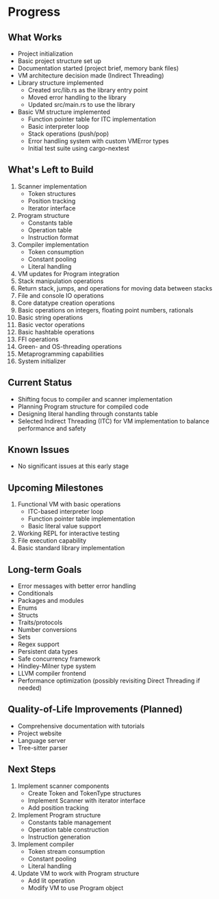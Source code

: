 # Progress

## What Works
- Project initialization
- Basic project structure set up
- Documentation started (project brief, memory bank files)
- VM architecture decision made (Indirect Threading)
- Library structure implemented
  - Created src/lib.rs as the library entry point
  - Moved error handling to the library
  - Updated src/main.rs to use the library
- Basic VM structure implemented
  - Function pointer table for ITC implementation
  - Basic interpreter loop
  - Stack operations (push/pop)
  - Error handling system with custom VMError types
  - Initial test suite using cargo-nextest

## What's Left to Build
1. Scanner implementation
   - Token structures
   - Position tracking
   - Iterator interface
2. Program structure
   - Constants table
   - Operation table
   - Instruction format
3. Compiler implementation
   - Token consumption
   - Constant pooling
   - Literal handling
4. VM updates for Program integration
5. Stack manipulation operations
6. Return stack, jumps, and operations for moving data between stacks
7. File and console IO operations
8. Core datatype creation operations
9. Basic operations on integers, floating point numbers, rationals
10. Basic string operations
11. Basic vector operations
12. Basic hashtable operations
13. FFI operations
14. Green- and OS-threading operations
15. Metaprogramming capabilities
16. System initializer

## Current Status
- Shifting focus to compiler and scanner implementation
- Planning Program structure for compiled code
- Designing literal handling through constants table
- Selected Indirect Threading (ITC) for VM implementation to balance performance and safety

## Known Issues
- No significant issues at this early stage

## Upcoming Milestones
1. Functional VM with basic operations
   - ITC-based interpreter loop
   - Function pointer table implementation
   - Basic literal value support
2. Working REPL for interactive testing
3. File execution capability
4. Basic standard library implementation

## Long-term Goals
- Error messages with better error handling
- Conditionals
- Packages and modules
- Enums
- Structs
- Traits/protocols
- Number conversions
- Sets
- Regex support
- Persistent data types
- Safe concurrency framework
- Hindley-Milner type system
- LLVM compiler frontend
- Performance optimization (possibly revisiting Direct Threading if needed)

## Quality-of-Life Improvements (Planned)
- Comprehensive documentation with tutorials
- Project website
- Language server
- Tree-sitter parser

## Next Steps
1. Implement scanner components
   - Create Token and TokenType structures
   - Implement Scanner with iterator interface
   - Add position tracking
2. Implement Program structure
   - Constants table management
   - Operation table construction
   - Instruction generation
3. Implement compiler
   - Token stream consumption
   - Constant pooling
   - Literal handling
4. Update VM to work with Program structure
   - Add lit operation
   - Modify VM to use Program object
